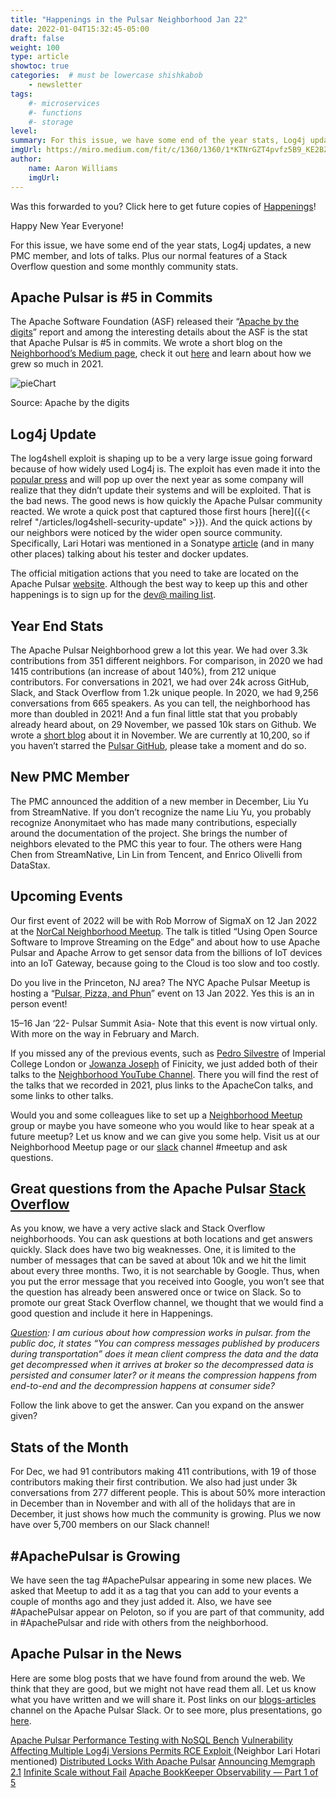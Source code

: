 ```yaml
---
title: "Happenings in the Pulsar Neighborhood Jan 22"
date: 2022-01-04T15:32:45-05:00
draft: false
weight: 100
type: article
showtoc: true
categories:  # must be lowercase shishkabob
    - newsletter
tags:
    #- microservices
    #- functions
    #- storage
level: 
summary: For this issue, we have some end of the year stats, Log4j updates, a new PMC member, and lots of talks. Plus our normal features of a Stack Overflow question and some monthly community stats.
imgUrl: https://miro.medium.com/fit/c/1360/1360/1*KTNrGZT4pvfz5B9_KE2BZg.png
author:
    name: Aaron Williams
    imgUrl:
---
```


Was this forwarded to you? Click here to get future copies of [Happenings](https://lp.constantcontactpages.com/su/8nAlVKo/APNeighborhood)!

Happy New Year Everyone!

For this issue, we have some end of the year stats, Log4j updates, a new PMC member, and lots of talks. Plus our normal features of a Stack Overflow question and some monthly community stats.

## **Apache Pulsar is #5 in Commits**
The Apache Software Foundation (ASF) released their “[Apache by the digits](https://blogs.apache.org/foundation/entry/apache-in-2021-by-the)” report and among the interesting details about the ASF is the stat that Apache Pulsar is #5 in commits. We wrote a short blog on the [Neighborhood’s Medium page](https://apache-pulsar-neighborhood.medium.com/), check it out [here](https://apache-pulsar-neighborhood.medium.com/2012ed0ab5c7) and learn about how we grew so much in 2021.

![pieChart](https://user-images.githubusercontent.com/1042872/153459175-21984b24-2bbf-47df-89be-3c86b9238fb7.png)


Source: Apache by the digits

## **Log4j Update**
The log4shell exploit is shaping up to be a very large issue going forward because of how widely used Log4j is. The exploit has even made it into the [popular press](https://www.npr.org/2021/12/14/1064123144/companies-scramble-to-defend-against-newly-discovered-log4j-digital-flaw) and will pop up over the next year as some company will realize that they didn’t update their systems and will be exploited. That is the bad news. The good news is how quickly the Apache Pulsar community reacted. We wrote a quick post that captured those first hours [here]({{< relref "/articles/log4shell-security-update" >}}). And the quick actions by our neighbors were noticed by the wider open source community. Specifically, Lari Hotari was mentioned in a Sonatype [article](https://blog.sonatype.com/a-new-0-day-log4j-vulnerability-discovered-in-the-wild) (and in many other places) talking about his tester and docker updates.

The official mitigation actions that you need to take are located on the Apache Pulsar [website](https://pulsar.apache.org/blog/2021/12/11/Log4j-CVE/). Although the best way to keep up this and other happenings is to sign up for the [dev@ mailing list](https://pulsar.apache.org/en/contact/).

## **Year End Stats**
The Apache Pulsar Neighborhood grew a lot this year. We had over 3.3k contributions from 351 different neighbors. For comparison, in 2020 we had 1415 contributions (an increase of about 140%), from 212 unique contributors. For conversations in 2021, we had over 24k across GitHub, Slack, and Stack Overflow from 1.2k unique people. In 2020, we had 9,256 conversations from 665 speakers. As you can tell, the neighborhood has more than doubled in 2021!
And a fun final little stat that you probably already heard about, on 29 November, we passed 10k stars on Github. We wrote a [short blog](https://medium.com/apache-pulsar-neighborhood/9-966-stars-who-will-be-the-10-000-bea11ba92b48) about it in November. We are currently at 10,200, so if you haven’t starred the [Pulsar GitHub](https://github.com/apache/pulsar), please take a moment and do so.

## **New PMC Member**
The PMC announced the addition of a new member in December, Liu Yu from StreamNative. If you don’t recognize the name Liu Yu, you probably recognize Anonymitaet who has made many contributions, especially around the documentation of the project. She brings the number of neighbors elevated to the PMC this year to four. The others were Hang Chen from StreamNative, Lin Lin from Tencent, and Enrico Olivelli from DataStax.

## **Upcoming Events**
Our first event of 2022 will be with Rob Morrow of SigmaX on 12 Jan 2022 at the [NorCal Neighborhood Meetup](https://www.meetup.com/nor-cal-apache-pulsar-meetup-group/events/281386918/). The talk is titled “Using Open Source Software to Improve Streaming on the Edge” and about how to use Apache Pulsar and Apache Arrow to get sensor data from the billions of IoT devices into an IoT Gateway, because going to the Cloud is too slow and too costly.

Do you live in the Princeton, NJ area? The NYC Apache Pulsar Meetup is hosting a “[Pulsar, Pizza, and Phun](https://www.meetup.com/new-york-city-apache-pulsar-meetup/events/282270385/)” event on 13 Jan 2022. Yes this is an in person event!

15–16 Jan ‘22- Pulsar Summit Asia- Note that this event is now virtual only.
With more on the way in February and March.

If you missed any of the previous events, such as [Pedro Silvestre](https://youtu.be/3suR1CV-zOE) of Imperial College London or [Jowanza Joseph](https://youtu.be/hpvLVRWHu2A) of Finicity, we just added both of their talks to the [Neighborhood YouTube Channel](https://www.youtube.com/channel/UCVVDEgdWslqCV7wgvpy_QQg). There you will find the rest of the talks that we recorded in 2021, plus links to the ApacheCon talks, and some links to other talks.

Would you and some colleagues like to set up a [Neighborhood Meetup](https://www.meetup.com/pro/apache-pulsar-neighborhood) group or maybe you have someone who you would like to hear speak at a future meetup? Let us know and we can give you some help. Visit us at our Neighborhood Meetup page or our [slack](https://pulsar.apache.org/en/contact/) channel #meetup and ask questions.

## **Great questions from the Apache Pulsar [Stack Overflow](https://stackoverflow.com/questions/tagged/apache-pulsar?tab=Newest)**

As you know, we have a very active slack and Stack Overflow neighborhoods. You can ask questions at both locations and get answers quickly. Slack does have two big weaknesses. One, it is limited to the number of messages that can be saved at about 10k and we hit the limit about every three months. Two, it is not searchable by Google. Thus, when you put the error message that you received into Google, you won’t see that the question has already been answered once or twice on Slack. So to promote our great Stack Overflow channel, we thought that we would find a good question and include it here in Happenings.

_[Question](https://stackoverflow.com/questions/70255724/pulsar-compression-decompression-cycle): I am curious about how compression works in pulsar. from the public doc, it states “You can compress messages published by producers during transportation” does it mean client compress the data and the data get decompressed when it arrives at broker so the decompressed data is persisted and consumer later? or it means the compression happens from end-to-end and the decompression happens at consumer side?_

Follow the link above to get the answer. Can you expand on the answer given?

## **Stats of the Month**

For Dec, we had 91 contributors making 411 contributions, with 19 of those contributors making their first contribution. We also had just under 3k conversations from 277 different people. This is about 50% more interaction in December than in November and with all of the holidays that are in December, it just shows how much the community is growing. Plus we now have over 5,700 members on our Slack channel!

## **#ApachePulsar is Growing**
We have seen the tag #ApachePulsar appearing in some new places. We asked that Meetup to add it as a tag that you can add to your events a couple of months ago and they just added it. Also, we have see #ApachePulsar appear on Peloton, so if you are part of that community, add in #ApachePulsar and ride with others from the neighborhood.

## **Apache Pulsar in the News**

Here are some blog posts that we have found from around the web. We think that they are good, but we might not have read them all. Let us know what you have written and we will share it. Post links on our [blogs-articles](https://apache-pulsar.slack.com/archives/C02CUPZ2KMZ) channel on the Apache Pulsar Slack. Or to see more, plus presentations, go [here](https://pulsar.apache.org/en/resources/).

[Apache Pulsar Performance Testing with NoSQL Bench](https://medium.com/building-the-open-data-stack/apache-pulsar-performance-testing-with-nosqlbench-3e9816175ba1)
[Vulnerability Affecting Multiple Log4j Versions Permits RCE Exploit ](https://www.infoq.com/news/2021/12/log4j-zero-day-vulnerability/)(Neighbor Lari Hotari mentioned)
[Distributed Locks With Apache Pulsar](https://betterprogramming.pub/distributed-locks-with-apache-pulsar-2d95a4d5ff5e)
[Announcing Memgraph 2.1](https://memgraph.com/blog/memgraph-2-1-release)
[Infinite Scale without Fail](https://www.datastax.com/blog/infinite-scale-without-fail-starlight-rabbitmq)
[Apache BookKeeper Observability — Part 1 of 5](https://medium.com/splunk-maas/apache-bookkeeper-observability-part-1-introducing-the-metrics-7f0acb32d0dc)
